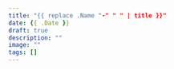```yaml
---
title: "{{ replace .Name "-" " " | title }}"
date: {{ .Date }}
draft: true
description: ""
image: ""
tags: []
---
```


